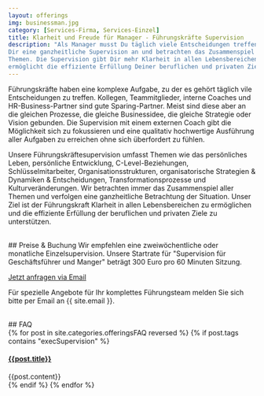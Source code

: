 ```yaml
---
layout: offerings
img: businessman.jpg
category: [Services-Firma, Services-Einzel]
title: Klarheit und Freude für Manager - Führungskräfte Supervision
description: "Als Manager musst Du täglich viele Entscheidungen treffen. Wir bieten
Dir eine ganzheitliche Supervision an und betrachten das Zusammenspiel all Deiner
Themen. Die Supervision gibt Dir mehr Klarheit in allen Lebensbereichen und
ermöglicht die effiziente Erfüllung Deiner beruflichen und privaten Ziele."
---
```


Führungskräfte haben eine komplexe Aufgabe, zu der es gehört täglich vile Entscheidungen zu treffen. Kollegen, Teammitglieder,
interne Coaches und HR-Business-Partner sind gute Sparing-Partner. Meist sind diese
aber an die gleichen Prozesse, die gleiche Businessidee, die gleiche Strategie oder
Vision gebunden. Die Supervision mit einem externen Coach gibt die Möglichkeit sich zu
fokussieren und eine qualitativ hochwertige Ausführung aller Aufgaben zu erreichen
ohne sich überfordert zu fühlen.

Unsere Führungskräftesupervision umfasst Themen wie das persönliches Leben, persönliche Entwicklung,
C-Level-Beziehungen, Schlüsselmitarbeiter, Organisationsstrukturen, organisatorische
Strategien & Dynamiken & Entscheidungen, Transformationsprozesse und Kulturveränderungen.
Wir betrachten immer das Zusammenspiel aller Themen und verfolgen eine ganzheitliche
Betrachtung der Situation. Unser Ziel ist der Führungskraft Klarheit in allen Lebensbereichen
zu ermöglichen und die effiziente Erfüllung der beruflichen und privaten Ziele
zu unterstützen.

<br>
## Preise & Buchung
Wir empfehlen eine zweiwöchentliche oder monatliche Einzelsupervision. Unsere Startrate
für "Supervision für Geschäftsführer und Manger" beträgt 300 Euro pro 60 Minuten Sitzung.

<a href="mailto:{{ site.email }}?subject=Anfrage Führungskräfte Supervision" target="_blank" class="btn btn-primary">Jetzt anfragen via Email</a>

Für spezielle Angebote für Ihr komplettes Führungsteam melden Sie sich bitte per Email
an {{ site.email }}.


<br>
## FAQ
<div class="panel-group" id="accordion" role="tablist" aria-multiselectable="true">
  <div class="panel panel-default">
  {% for post in site.categories.offeringsFAQ reversed %}
    {% if post.tags contains "execSupervision" %}
    <div class="panel-heading" role="tab" id="{{post.anker}}Head">
      <h4 class="panel-title">
        <a rclass="collapsed" ole="button" data-toggle="collapse" data-parent="#accordion" href="#{{post.anker}}Role" aria-expanded="false" aria-controls="{{post.anker}}">
          {{post.title}}
        </a>
      </h4>
    </div>
    <div id="{{post.anker}}Role" class="panel-collapse collapse" role="tabpanel" aria-labelledby="{{post.anker}}Head">
      <div class="panel-body">
        {{post.content}}
      </div>
    </div>
    {% endif %}
  {% endfor %}
  </div>
</div>




<!--


Executive Supervision

Executives are leaders within an organization and usually have to handle a
complex role. Every day an executive leader has to make difficult and a lot
of decisions. Peers, direct reports, internal coaches and HR business partners
are good sparing partners but often bounded to the same business, strategy or
vision. Supervision with an external coach gives the opportunity to assure
the quality of your role and being aware about your focus topics.

Our executive supervision includes topics as personal live, personal development,
C-level relationship, key employees, organizational structures, organizational
strategy & dynamics & decisions, transformation processes and culture changes.

As
We will first work towards your feelings grounded and whole, to then make more sense of what is going on in your situation so you can be more effecitve with your clients


a lasting impact to the organisation

We recommend a bi-weekly or monthly one-to-one supervision. Our starting rate
for executive supervision is 300 Euros per 60 min session.

For special offerings for your complete executive leadership team please get in
contact. -->
